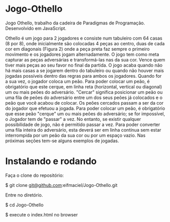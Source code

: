# Jogo-Othello
Jogo Othello, trabalho da cadeira de Paradigmas de Programação. Desenvolvido em JavaScript.

Othello é um jogo para 2 jogadores e consiste num tabuleiro com 64 casas (8 por 8), onde
inicialmente são colocadas 4 peças ao centro, duas de cada cor em diagonais (Figura 2) onde a peça preta
faz sempre o primeiro movimento e os jogadores jogam alternadamente. O jogo tem como meta capturar as
peças adversárias e transformá-las nas da sua cor. Vence quem tiver mais peças ao seu favor no final da
partida. O jogo acaba quando não há mais casas a se jogarem dentro do tabuleiro ou quando não houver
mais jogadas possíveis dentro das regras para ambos os jogadores.
Quando for a sua vez, o jogador coloca um peão. Para poder colocar um peão, é obrigatório que
este cerque, em linha reta (horizontal, vertical ou diagonal) um ou mais peões do adversário. "Cercar"
significa posicionar um peão ou uma fila de peões do adversário entre um dos seus peões já colocados e o
peão que você acabou de colocar. Os peões cercados passam a ser da cor do jogador que efetuou a
jogada. Para poder colocar um peão, é obrigatório que esse peão "cerque" um ou mais peões do
adversário; se for impossível, o Jogador tem de "passar" a vez. No entanto, se existir qualquer possibilidade
de jogo, não é permitido passar a vez. Para poder converter uma fila inteira do adversário, esta deverá ser
em linha contínua sem estar interrompida por um peão da sua cor ou por um espaço vazio. Nas próximas
seções tem-se alguns exemplos de jogadas.

# Instalando e rodando

Faça o clone do repositório:

$ git clone git@github.com:eifmaciel/Jogo-Othello.git

Entre no diretório.

$ cd Jogo-Othello

$ execute o index.html no browser
